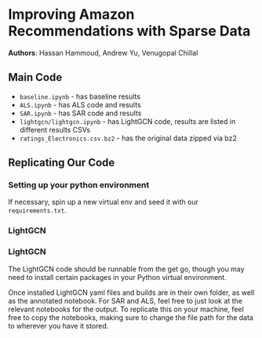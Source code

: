 # Improving Amazon Recommendations with Sparse Data

**Authors**: Hassan Hammoud, Andrew Yu, Venugopal Chillal

## Main Code
- `baseline.ipynb` - has baseline results
- `ALS.ipynb` - has ALS code and results
- `SAR.ipynb` - has SAR code and results
- `lightgcn/lightgcn.ipynb` - has LightGCN code, results are listed in different results CSVs
- `ratings_Electronics.csv.bz2` - has the original data zipped via bz2

## Replicating Our Code

### Setting up your python environment
If necessary, spin up a new virtual env and seed it with our `requirements.txt`.

### LightGCN

### LightGCN
The LightGCN code should be runnable from the get go, though you may need to install certain packages in your Python virtual environment. 

Once installed 
LightGCN yaml files and builds are in their own folder, as well as the annotated notebook. For SAR and ALS, feel free to just look at the relevant notebooks for the output. To replicate this on your machine, feel free to copy the notebooks, making sure to change the file path for the data to wherever you have it stored.